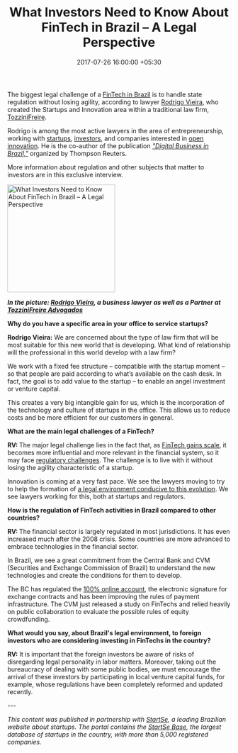 ﻿---
title: What Investors Need to Know About FinTech in Brazil – A Legal Perspective
date: 2017-07-26 16:00:00 +05:30
categories:
- Fintech
- Insights
tags:
- Brazil
- FinTech in Brazil
- insights
- South Africa
- US
Person: Sílvio Crespo
category:
- Fintech
- Insights
Markets:
- Brazil
- FinTech in Brazil
- insights
- South Africa
- US
type: post
status: publish
layout: post
---

<p>The biggest legal challenge of a <a href="https://letstalkpayments.com/interview-with-alan-leite-ceo-startup-farm/">FinTech in Brazil</a> is to handle state regulation without losing agility, according to lawyer <a href="http://tozzinifreire.com.br/en/advogados/rodrigo-de-campos-vieira">Rodrigo Vieira</a>, who created the Startups and Innovation area within a traditional law firm, <a href="http://tozzinifreire.com.br/">TozziniFreire</a>.</p>
<p>Rodrigo is among the most active lawyers in the area of entrepreneurship, working with <a href="https://medici.letstalkpayments.com/">startups</a>, <a href="https://letstalkpayments.com/a-list-of-cross-segment-investors-to-consider-if-you-are-raising-funds-in-latin-america-to-be-continued/">investors</a>, and companies interested in <a href="https://letstalkpayments.com/interview-mario-costantini-open-innovation-emerging-fintech-trends/">open innovation</a>. He is the co-author of the publication <a href="https://uk.practicallaw.thomsonreuters.com/5-618-1134?__lrTS=20170410232245508&amp;transitionType=Default&amp;contextData=(sc.Default)&amp;firstPage=true&amp;bhcp=1"><i>"Digital Business in Brazil,"</i></a> organized by Thompson Reuters.</p>
<p>More information about regulation and other subjects that matter to investors are in this exclusive interview.</p>
<p><img class="aligncenter size-full wp-image-27307" src="https://s3-us-west-2.amazonaws.com/go-medici/uploads/2017/07/Rodrigo.jpg" alt="What Investors Need to Know About FinTech in Brazil – A Legal Perspective" width="243" height="243" /></p>
<p><b><i>In the picture: </i></b><a href="http://tozzinifreire.com.br/en/advogados/rodrigo-de-campos-vieira"><b><i>Rodrigo Vieira</i></b></a><b><i>, a business lawyer as well as a Partner at </i></b><a href="http://tozzinifreire.com.br/"><b><i>TozziniFreire Advogados</i></b></a></p>
<p><b>Why do you have a specific area in your office to service startups?</b></p>
<p><b>Rodrigo Vieira:</b> We are concerned about the type of law firm that will be most suitable for this new world that is developing. What kind of relationship will the professional in this world develop with a law firm?</p>
<p>We work with a fixed fee structure – compatible with the startup moment – so that people are paid according to what’s available on the cash desk. In fact, the goal is to add value to the startup – to enable an angel investment or venture capital.</p>
<p>This creates a very big intangible gain for us, which is the incorporation of the technology and culture of startups in the office. This allows us to reduce costs and be more efficient for our customers in general.</p>
<p><b>What are the main legal challenges of a FinTech?</b></p>
<p><b>RV: </b>The major legal challenge lies in the fact that, as <a href="https://letstalkpayments.com/global-fintech-funding-36-bn-2016/">FinTech gains scale</a>, it becomes more influential and more relevant in the financial system, so it may face <a href="https://letstalkpayments.com/time-for-regulators-point-way-forward-fintech-cant-wait-longer/">regulatory challenges</a>. The challenge is to live with it without losing the agility characteristic of a startup.</p>
<p>Innovation is coming at a very fast pace. We see the lawyers moving to try to help the formation of <a href="https://letstalkpayments.com/which-countries-have-the-most-business-friendly-regulatory-environments/">a legal environment conducive to this evolution</a>. We see lawyers working for this, both at startups and regulators.</p>
<p><b>How is the regulation of FinTech activities in Brazil compared to other countries?</b></p>
<p><b>RV: </b>The financial sector is largely regulated in most jurisdictions. It has even increased much after the 2008 crisis. Some countries are more advanced to embrace technologies in the financial sector.</p>
<p>In Brazil, we see a great commitment from the Central Bank and CVM (Securities and Exchange Commission of Brazil) to understand the new technologies and create the conditions for them to develop.</p>
<p>The BC has regulated the <a href="https://letstalkpayments.com/a-list-of-mobile-only-banks/">100% online account</a>, the electronic signature for exchange contracts and has been improving the rules of payment infrastructure. The CVM just released a study on FinTechs and relied heavily on public collaboration to evaluate the possible rules of equity crowdfunding.</p>
<p><b>What would you say, about Brazil's legal environment, to foreign investors who are considering investing in FinTechs in the country?</b></p>
<p><b>RV:</b> It is important that the foreign investors be aware of risks of disregarding legal personality in labor matters. Moreover, taking out the bureaucracy of dealing with some public bodies, we must encourage the arrival of these investors by participating in local venture capital funds, for example, whose regulations have been completely reformed and updated recently.</p>
---
<p><i>This content was published in partnership with </i><a href="http://www.startse.com.br/"><i>StartSe</i></a><i>, a leading Brazilian website about startups. The portal contains the </i><a href="https://base.startse.com.br/"><i>StartSe Base</i></a><i>, the largest database of startups in the country, with more than 5,000 registered companies.</i></p>
